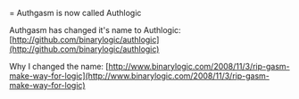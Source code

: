 = Authgasm is now called Authlogic

Authgasm has changed it's name to Authlogic: [http://github.com/binarylogic/authlogic](http://github.com/binarylogic/authlogic)

Why I changed the name: [http://www.binarylogic.com/2008/11/3/rip-gasm-make-way-for-logic](http://www.binarylogic.com/2008/11/3/rip-gasm-make-way-for-logic)
